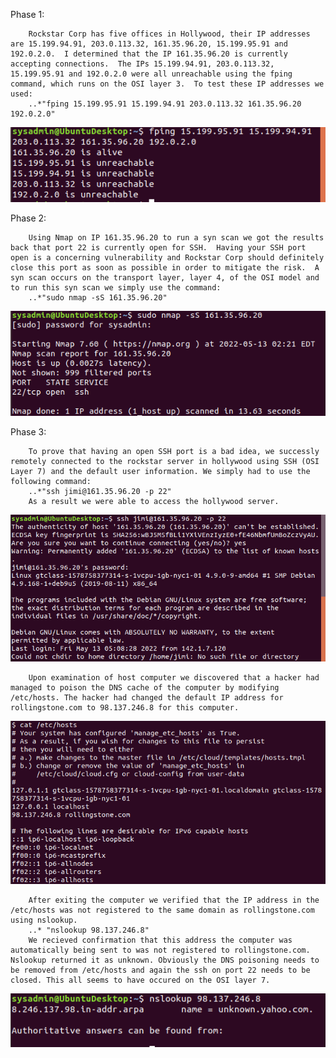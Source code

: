 Phase 1:
        
        Rockstar Corp has five offices in Hollywood, their IP addresses are 15.199.94.91, 203.0.113.32, 161.35.96.20, 15.199.95.91 and 192.0.2.0.  I determined that the IP 161.35.96.20 is currently accepting connections.  The IPs 15.199.94.91, 203.0.113.32, 15.199.95.91 and 192.0.2.0 were all unreachable using the fping command, which runs on the OSI layer 3.  To test these IP addresses we used:
        ..*"fping 15.199.95.91 15.199.94.91 203.0.113.32 161.35.96.20 192.0.2.0"
![HW8_Phase_1.png](/HW-8/Image/HW8_Phase_1.png)

Phase 2:

        Using Nmap on IP 161.35.96.20 to run a syn scan we got the results back that port 22 is currently open for SSH.  Having your SSH port open is a concerning vulnerability and Rockstar Corp should definitely close this port as soon as possible in order to mitigate the risk.  A syn scan occurs on the transport layer, layer 4, of the OSI model and to run this syn scan we simply use the command:
        ..*"sudo nmap -sS 161.35.96.20"
![HW8_Phase_2.png](/HW-8/Image/HW8_Phase_2.png)

Phase 3:

        To prove that having an open SSH port is a bad idea, we successly remotely connected to the rockstar server in hollywood using SSH (OSI Layer 7) and the default user information. We simply had to use the following command:
        ..*"ssh jimi@161.35.96.20 -p 22"
        As a result we were able to access the hollywood server. 
![](/HW-8/Image/HW8_Phase_3.png)

        Upon examination of host computer we discovered that a hacker had managed to poison the DNS cache of the computer by modifying /etc/hosts. The hacker had changed the default IP address for rollingstone.com to 98.137.246.8 for this computer.
![](/HW-8/Image/HW8_Phase_3-2.png)

        After exiting the computer we verified that the IP address in the /etc/hosts was not registered to the same domain as rollingstone.com using nslookup. 
        ..* "nslookup 98.137.246.8"
        We recieved confirmation that this address the computer was automatically being sent to was not registered to rollingstone.com. Nslookup returned it as unknown. Obviously the DNS poisoning needs to be removed from /etc/hosts and again the ssh on port 22 needs to be closed. This all seems to have occured on the OSI layer 7.
![](/HW-8/Image/HW8_Phase_3-3.png)